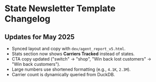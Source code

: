 # State Newsletter Template Changelog

## Updates for May 2025
- Synced layout and copy with `dev/agent_report_v5.html`.
- Stats section now shows **Carriers Tracked** instead of states.
- CTA copy updated ("switch" -> "shop", "Win back lost customers" -> "Win back customers").
- Large numbers use shortened formatting (e.g., `4.1K`, `2.3M`).
- Carrier count is dynamically queried from DuckDB.
